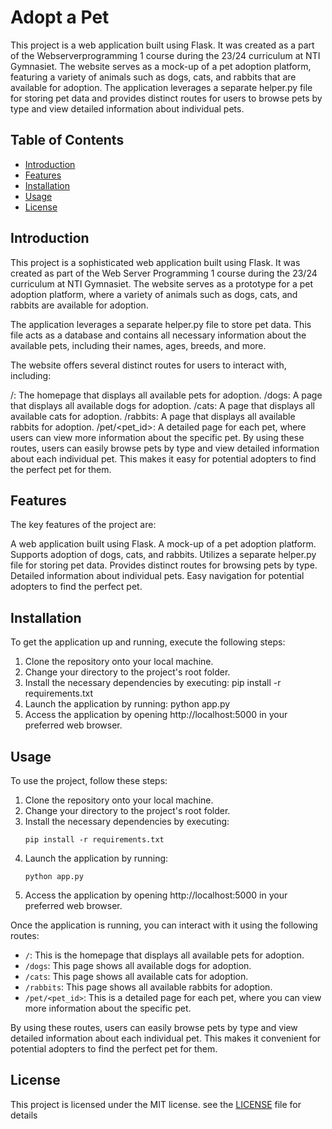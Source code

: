 # Adopt a Pet

This project is a web application built using Flask. It was created as a part of the Webserverprogramming 1 course during the 23/24 curriculum at NTI Gymnasiet. The website serves as a mock-up of a pet adoption platform, featuring a variety of animals such as dogs, cats, and rabbits that are available for adoption. The application leverages a separate helper.py file for storing pet data and provides distinct routes for users to browse pets by type and view detailed information about individual pets.

## Table of Contents

- [Introduction](#introduction)
- [Features](#features)
- [Installation](#installation)
- [Usage](#usage)
- [License](#license)

## Introduction

This project is a sophisticated web application built using Flask. It was created as part of the Web Server Programming 1 course during the 23/24 curriculum at NTI Gymnasiet. The website serves as a prototype for a pet adoption platform, where a variety of animals such as dogs, cats, and rabbits are available for adoption.

The application leverages a separate helper.py file to store pet data. This file acts as a database and contains all necessary information about the available pets, including their names, ages, breeds, and more.

The website offers several distinct routes for users to interact with, including:

/: The homepage that displays all available pets for adoption.
/dogs: A page that displays all available dogs for adoption.
/cats: A page that displays all available cats for adoption.
/rabbits: A page that displays all available rabbits for adoption.
/pet/<pet_id>: A detailed page for each pet, where users can view more information about the specific pet.
By using these routes, users can easily browse pets by type and view detailed information about each individual pet. This makes it easy for potential adopters to find the perfect pet for them.

## Features

The key features of the project are:

A web application built using Flask.
A mock-up of a pet adoption platform.
Supports adoption of dogs, cats, and rabbits.
Utilizes a separate helper.py file for storing pet data.
Provides distinct routes for browsing pets by type.
Detailed information about individual pets.
Easy navigation for potential adopters to find the perfect pet.

## Installation

To get the application up and running, execute the following steps:

1. Clone the repository onto your local machine.
2. Change your directory to the project's root folder.
3. Install the necessary dependencies by executing:
       pip install -r requirements.txt
4. Launch the application by running:
       python app.py
5. Access the application by opening http://localhost:5000 in your preferred web browser.

## Usage

To use the project, follow these steps:

1. Clone the repository onto your local machine.
2. Change your directory to the project's root folder.
3. Install the necessary dependencies by executing:
    ```
    pip install -r requirements.txt
    ```
4. Launch the application by running:
    ```
    python app.py
    ```
5. Access the application by opening http://localhost:5000 in your preferred web browser.

Once the application is running, you can interact with it using the following routes:

- `/`: This is the homepage that displays all available pets for adoption.
- `/dogs`: This page shows all available dogs for adoption.
- `/cats`: This page shows all available cats for adoption.
- `/rabbits`: This page shows all available rabbits for adoption.
- `/pet/<pet_id>`: This is a detailed page for each pet, where you can view more information about the specific pet.

By using these routes, users can easily browse pets by type and view detailed information about each individual pet. This makes it convenient for potential adopters to find the perfect pet for them.

## License

This project is licensed under the MIT license. see the [LICENSE](LICENSE) file for details



